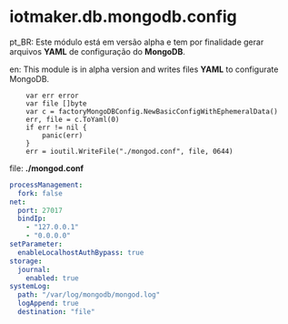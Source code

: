 # iotmaker.db.mongodb.config

pt_BR: Este módulo está em versão alpha e tem por finalidade gerar arquivos **YAML** de
configuração do **MongoDB**.

en: This module is in alpha version and writes files **YAML** to configurate MongoDB.

```golang
    var err error
	var file []byte
	var c = factoryMongoDBConfig.NewBasicConfigWithEphemeralData()
	err, file = c.ToYaml(0)
	if err != nil {
		panic(err)
	}
    err = ioutil.WriteFile("./mongod.conf", file, 0644) 
``` 

file: **./mongod.conf**
```yaml
processManagement:
  fork: false
net:
  port: 27017
  bindIp:
    - "127.0.0.1"
    - "0.0.0.0"
setParameter:
  enableLocalhostAuthBypass: true
storage:
  journal:
    enabled: true
systemLog:
  path: "/var/log/mongodb/mongod.log"
  logAppend: true
  destination: "file"
```